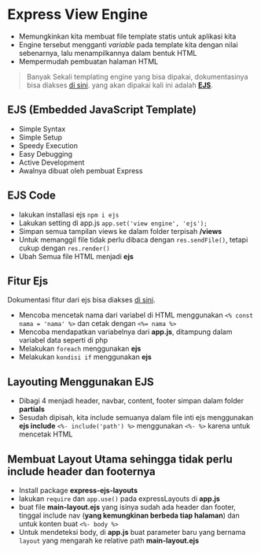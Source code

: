 # Express View Engine  
- Memungkinkan kita membuat file template statis untuk aplikasi kita
-  Engine tersebut mengganti *variable* pada template kita dengan nilai sebenarnya, lalu menampilkannya dalam bentuk HTML
-  Mempermudah pembuatan halaman HTML
> Banyak Sekali templating engine yang bisa dipakai, dokumentasinya bisa diakses [di sini](https://expressjs.com/en/resources/template-engines.html). yang akan dipakai kali ini adalah [**EJS**](https://ejs.co/).

## EJS (Embedded JavaScript Template)  
- Simple Syntax
- Simple Setup
- Speedy Execution
- Easy Debugging
- Active Development
- Awalnya dibuat oleh pembuat Express

## EJS Code
- lakukan installasi ejs `npm i ejs`
- Lakukan setting di app.js `app.set('view engine', 'ejs');`
- Simpan semua tampilan views ke dalam folder terpisah **/views**
- Untuk memanggil file tidak perlu dibaca dengan `res.sendFile()`, tetapi cukup dengan `res.render()`
- Ubah Semua file HTML menjadi **ejs**

## Fitur Ejs
Dokumentasi fitur dari ejs bisa diakses [di sini](https://ejs.co/#features).
- Mencoba mencetak nama dari variabel di HTML menggunakan `<% const nama = 'nama' %>` dan cetak dengan `<%= nama %>`
- Mencoba mendapatkan variabelnya dari **app.js**, ditampung dalam variabel data seperti di php 
- Melakukan `foreach` menggunakan **ejs**
- Melakukan `kondisi if` menggunakan **ejs**

## Layouting Menggunakan EJS
- Dibagi 4 menjadi header, navbar, content, footer simpan dalam folder **partials**
- Sesudah dipisah, kita include semuanya dalam file inti ejs menggunakan **ejs include** `<%- include('path') %>` menggunakan `<%- %>` karena untuk mencetak HTML

## Membuat Layout Utama sehingga tidak perlu include header dan footernya
- Install package **express-ejs-layouts**
- lakukan `require` dan `app.use()` pada expressLayouts di **app.js**
- buat file **main-layout.ejs** yang isinya sudah ada header dan footer, tinggal include nav (**yang kemungkinan berbeda tiap halaman**) dan untuk konten buat `<%- body %>`
- Untuk mendeteksi body, di **app.js** buat parameter baru yang bernama `layout` yang mengarah ke relative path **main-layout.ejs**